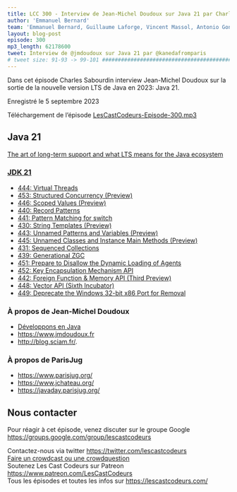 ```yaml
---
title: LCC 300 - Interview de Jean-Michel Doudoux sur Java 21 par Charles Sabourdin
author: 'Emmanuel Bernard'
team: 'Emmanuel Bernard, Guillaume Laforge, Vincent Massol, Antonio Goncalves, Arnaud Héritier, Audrey Neveu, Katia Aresti'
layout: blog-post
episode: 300
mp3_length: 62178600
tweet: Interview de @jmdoudoux sur Java 21 par @kanedafromparis
# tweet size: 91-93 -> 99-101 #######################################################################
---
```

Dans cet épisode Charles Sabourdin interview Jean-Michel Doudoux sur la sortie de la nouvelle version LTS de Java en 2023: Java 21.

Enregistré le 5 septembre 2023

Téléchargement de l’épisode [LesCastCodeurs-Episode-300.mp3](https://traffic.libsyn.com/lescastcodeurs/LesCastCodeurs-Episode-300.mp3)

## Java 21

[The art of long-term support and what LTS means for the Java ecosystem](https://blogs.oracle.com/javamagazine/post/java-long-term-support-lts)

### [JDK 21](https://openjdk.org/projects/jdk/21/)

* [444: Virtual Threads](https://openjdk.org/jeps/444)
* [453: Structured Concurrency (Preview)](https://openjdk.org/jeps/453)
* [446: Scoped Values (Preview)](https://openjdk.org/jeps/446)
* [440: Record Patterns](https://openjdk.org/jeps/440)
* [441: Pattern Matching for switch](https://openjdk.org/jeps/441)
* [430: String Templates (Preview)](https://openjdk.org/jeps/430)
* [443: Unnamed Patterns and Variables (Preview)](https://openjdk.org/jeps/443)
* [445: Unnamed Classes and Instance Main Methods (Preview)](https://openjdk.org/jeps/445)
* [431: Sequenced Collections](https://openjdk.org/jeps/431)
* [439: Generational ZGC](https://openjdk.org/jeps/439)
* [451: Prepare to Disallow the Dynamic Loading of Agents](https://openjdk.org/jeps/451)
* [452: Key Encapsulation Mechanism API](https://openjdk.org/jeps/452)
* [442: Foreign Function & Memory API (Third Preview)](https://openjdk.org/jeps/442)
* [448: Vector API (Sixth Incubator)](https://openjdk.org/jeps/448)
* [449: Deprecate the Windows 32-bit x86 Port for Removal](https://openjdk.org/jeps/449)

### À propos de Jean-Michel Doudoux

* [Développons en Java](https://www.jmdoudoux.fr/java/dej/titre.htm)
* https://www.jmdoudoux.fr
* http://blog.sciam.fr/.

### À propos de ParisJug

* https://www.parisjug.org/
* https://www.jchateau.org/
* https://javaday.parisjug.org/

## Nous contacter

Pour réagir à cet épisode, venez discuter sur le groupe Google <https://groups.google.com/group/lescastcodeurs>

Contactez-nous via twitter <https://twitter.com/lescastcodeurs>  
[Faire un crowdcast ou une crowdquestion](https://lescastcodeurs.com/crowdcasting/)  
Soutenez Les Cast Codeurs sur Patreon <https://www.patreon.com/LesCastCodeurs>  
Tous les épisodes et toutes les infos sur <https://lescastcodeurs.com/>
<!-- vim: set spelllang=fr : -->
